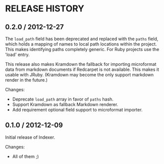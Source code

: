 # RELEASE HISTORY

## 0.2.0 / 2012-12-27

The `load_path` field has been deprecated and replaced with the `paths` field,
which holds a mapping of names to local path locations within the project. This
makes identifying paths completely generic. For Ruby projects use the 'load' entry.

This release also makes Kramdown the fallback for importing microformat data from 
markdown documents if Redcarpet is not available. This makes it usable with JRuby.
(Kramdown may become the only support markdown render in the future.)

Changes:

* Deprecate `load_path` array in favor of `paths` hash.
* Support Kramdown as fallback Markdown renderer.
* Add requirement optional field support to microformat importer.


## 0.1.0 / 2012-12-09

Initial release of Indexer.

Changes:

* All of them ;)
